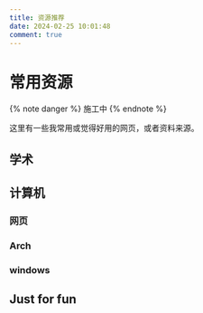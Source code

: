 ```yaml
---
title: 资源推荐
date: 2024-02-25 10:01:48
comment: true
---
```

# 常用资源

{% note danger  %}
施工中
{% endnote %}

这里有一些我常用或觉得好用的网页，或者资料来源。

## 学术

## 计算机

### 网页

### Arch

### windows

## Just for fun
